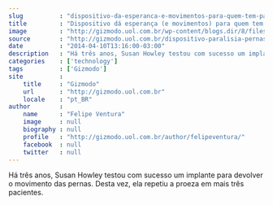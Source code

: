 ```yaml
---
slug          : "dispositivo-da-esperanca-e-movimentos-para-quem-tem-paralisia-nas-pernas"
title         : "Dispositivo dá esperança (e movimentos) para quem tem paralisia nas pernas"
image         : "http://gizmodo.uol.com.br/wp-content/blogs.dir/8/files/2014/04/Kent_Stephenson_photo.jpg"
source        : "http://gizmodo.uol.com.br/dispositivo-paralisia-pernas/"
date          : "2014-04-10T13:16:00-03:00"
description   : "Há três anos, Susan Howley testou com sucesso um implante para devolver o movimento das pernas. Desta vez, ela repetiu a proeza em mais três pacientes."
categories    : ['technology']
tags          : ['Gizmodo']
site          :
    title     : "Gizmodo"
    url       : "http://gizmodo.uol.com.br"
    locale    : "pt_BR"
author        :
    name      : "Felipe Ventura"
    image     : null
    biography : null
    profile   : "http://gizmodo.uol.com.br/author/felipeventura/"
    facebook  : null
    twitter   : null
---
```


Há três anos, Susan Howley testou com sucesso um implante para devolver o movimento das pernas. Desta vez, ela repetiu a proeza em mais três pacientes.
